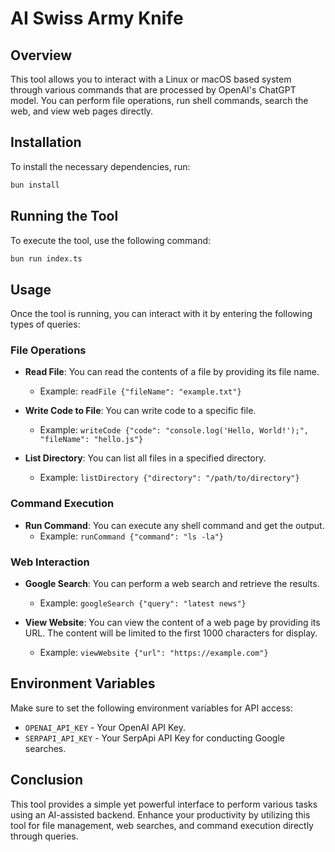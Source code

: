 # AI Swiss Army Knife
## Overview
This tool allows you to interact with a Linux or macOS based system through various commands that are processed by OpenAI's ChatGPT model. You can perform file operations, run shell commands, search the web, and view web pages directly.

## Installation
To install the necessary dependencies, run:

```bash
bun install
```

## Running the Tool
To execute the tool, use the following command:

```bash
bun run index.ts
```

## Usage
Once the tool is running, you can interact with it by entering the following types of queries:

### File Operations
- **Read File**: You can read the contents of a file by providing its file name.
  - Example: `readFile {"fileName": "example.txt"}`

- **Write Code to File**: You can write code to a specific file.
  - Example: `writeCode {"code": "console.log('Hello, World!');", "fileName": "hello.js"}`

- **List Directory**: You can list all files in a specified directory.
  - Example: `listDirectory {"directory": "/path/to/directory"}`

### Command Execution
- **Run Command**: You can execute any shell command and get the output.
  - Example: `runCommand {"command": "ls -la"}`

### Web Interaction
- **Google Search**: You can perform a web search and retrieve the results.
  - Example: `googleSearch {"query": "latest news"}`

- **View Website**: You can view the content of a web page by providing its URL. The content will be limited to the first 1000 characters for display.
  - Example: `viewWebsite {"url": "https://example.com"}`

## Environment Variables
Make sure to set the following environment variables for API access:
- `OPENAI_API_KEY` - Your OpenAI API Key.
- `SERPAPI_API_KEY` - Your SerpApi API Key for conducting Google searches.

## Conclusion
This tool provides a simple yet powerful interface to perform various tasks using an AI-assisted backend. Enhance your productivity by utilizing this tool for file management, web searches, and command execution directly through queries.
